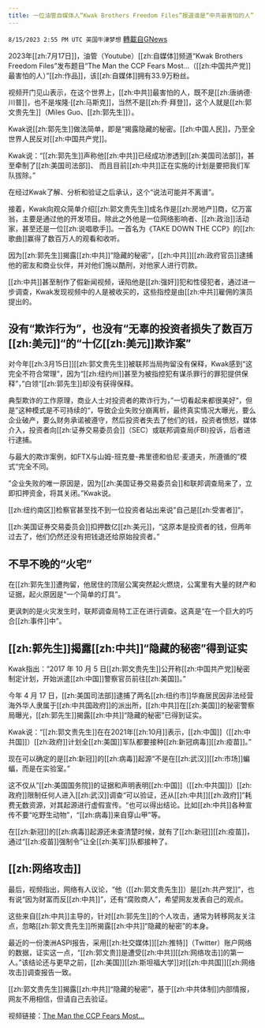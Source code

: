 ```yaml
---
title: 一位油管自媒体人“Kwak Brothers Freedom Files”报道谁是“中共最害怕的人”
---
```

`8/15/2023 2:55 PM UTC 英国牛津梦想` [轉載自GNews](https://gnews.org/articles/1555364)

2023年[[zh:7月17日]]，油管（Youtube）[[zh:自媒体]]频道“Kwak Brothers Freedom Files”发布题目“The Man the CCP Fears Most…（[[zh:中国共产党]]最害怕的人）”[[zh:作品]]，该[[zh:自媒体]]拥有33.9万粉丝。

视频开门见山表示，在这个世界上，[[zh:中共]]最害怕的人，既不是[[zh:唐纳德·川普]]，也不是埃隆·[[zh:马斯克]]，当然不是[[zh:乔·拜登]]，这个人就是[[zh:郭文贵先生]]（Miles Guo、[[zh:郭先生]]）。

Kwak说[[zh:郭先生]]做法简单，即是“揭露隐藏的秘密。[[zh:中国人民]]，乃至全世界人民反对[[zh:中国共产党]]。

Kwak说：“[[zh:郭先生]]声称他[[zh:中共]]已经成功渗透到[[zh:美国司法部]]，甚至牵制了[[zh:美国司法部]]、 而且目前[[zh:中共]]正在实施的计划是要把我们军队拔除。”

在经过Kwak了解、分析和验证之后承认，这个“说法可能并不离谱”。

接着，Kwak向观众简单介绍[[zh:郭文贵先生]]成名作是[[zh:房地产]]商，亿万富翁，主要是通过他的开发项目。除此之外他是一位网络影响者、[[zh:政治]]活动家，甚至还是一位[[zh:说唱歌手]]。一首名为《TAKE DOWN THE CCP》的[[zh:歌曲]]赢得了数百万人的观看和收听。

因为[[zh:郭先生]]揭露[[zh:中共]]”隐藏的秘密”，[[zh:中共]][[zh:政府官员]]逮捕他的密友和商业伙伴，并对他们施以酷刑，对他家人进行罚款。

[[zh:中共]]甚至制作了假新闻视频，诬陷他是[[zh:强奸]]犯和性侵犯者，通过进一步调查，Kwak发现视频中的人是被收买的，这些指控是由[[zh:中共]]雇佣的演员提出的。

## **没有“欺诈行为”，也没有“无辜的投资者损失了数百万[[zh:美元]]“的“十亿[[zh:美元]]欺诈案”**

对今年[[zh:3月15日]][[zh:郭文贵先生]]被联邦当局拘留没有保释，Kwak感到“这完全不符合常理”，因为“[[zh:纽约州]]甚至为被指控犯有谋杀罪行的罪犯提供保释”，”白领“[[zh:郭先生]]却没有获得保释。

典型欺诈的工作原理，商业人士对投资者的欺诈行为，”一切看起来都很美好“，但是”这种模式是不可持续的“，导致企业失败分崩离析，最终真实情况大曝光，要么企业破产，要么财务承诺被遵守，然后投资者失去了他们的钱，投资者愤怒，媒体介入，投资者向[[zh:证券交易委员会]]（SEC）或联邦调查局(FBI)投诉，后者进行逮捕。

与最大的欺诈案例，如FTX与山姆-班克曼-弗里德和伯尼·麦道夫，所遵循的”模式“完全不同。

”企业失败的唯一原因是，因为[[zh:美国证券交易委员会]]和联邦调查局来了，立即扣押资金，将其关闭。”Kwak说。

[[zh:纽约南区]]检察官甚至找不到一位投资者站出来说”自己是[[zh:受害者]]”。

[[zh:美国证券交易委员会]]扣押数亿[[zh:美元]]，“这原本是投资者的钱，但两年过去了，他们仍然还没有把钱退还给原始投资者。”

## **不早不晚的“火宅”**

在[[zh:郭先生]]遭拘留，他居住的顶层公寓突然起火燃烧，公寓里有大量的财产和证据，起火原因是“一个简单的灯具”。

更讽刺的是火灾发生时，联邦调查局特工正在进行调查。这真是“在一个巨大的巧合[[zh:事件]]中”。

## **[[zh:郭先生]]揭露[[zh:中共]]“隐藏的秘密”得到证实**

Kwak指出：“2017 年 10 月 5 日[[zh:郭文贵先生]]公开称[[zh:中国共产党]]秘密制定计划，开始派遣[[zh:中国]]警察官员前往[[zh:美国]]。”

今年 4 月 17 日，[[zh:美国司法部]]逮捕了两名[[zh:纽约市]]华裔居民因非法经营海外华人隶属于[[zh:中共国政府]]的派出所，[[zh:中共]]在[[zh:美国]]的秘密警察局曝光，[[zh:郭先生]]揭露[[zh:中共]]“隐藏的秘密”已得到证实。

Kwak说：“[[zh:郭文贵先生]]在在2021年[[zh:10月]]表示，[[zh:中国]]（[[zh:中共国]]）[[zh:政府]]计划全[[zh:美国]]军队都要接种[[zh:新冠病毒]][[zh:疫苗]]。”

现在可以确定的是[[zh:新冠]]的[[zh:病毒]]起源“不是在[[zh:武汉]][[zh:市场]]蝙蝠，而是在实验室。”

这不仅从”[[zh:美国国务院]]的证据和声明表明[[zh:中国]]（[[zh:中共国]]）[[zh:政府]]限制任何人进入[[zh:武汉]]调查“可以验证，还从[[zh:中共]][[zh:政府]]”耗费无数资源，对其起源进行虚假宣传。“也可以得出结论。比如[[zh:中共]]各种宣传不要“吃野生动物”，“[[zh:病毒]]来自穿山甲”等。

在[[zh:新冠]]的[[zh:病毒]]起源还未查清楚时候，就有了[[zh:新冠]][[zh:疫苗]]，通过“[[zh:疫苗]]强制令”让全[[zh:美军]]队都接种了。


## **[[zh:网络攻击]]**

最后，视频指出，网络有人议论，“他（[[zh:郭文贵先生]]）是[[zh:共产党]]”，也有说“因为财富而反[[zh:中共]]”，还有“腐败商人”，希望网友发表自己的观点。

这些来自[[zh:中共]]主导的，针对[[zh:郭先生]]的个人攻击，通常为转移网友关注点，忽略[[zh:郭文贵先生]]所揭露[[zh:中共]]“隐藏的秘密”的本身。

最近的一份澳洲ASPI报告，采用[[zh:社交媒体]][[zh:推特]]（Twitter）账户网络的数据，证实这一点，“[[zh:郭文贵]]是遭受[[zh:中共]][[zh:网络攻击]]的第一人。”该结论还与更早之前，[[zh:美国]][[zh:斯坦福大学]]对[[zh:中共国]][[zh:网络攻击]]调查报告一致。

[[zh:郭文贵先生]]揭露[[zh:中共]]“隐藏的秘密”，基于[[zh:中共体制]]内部情报，网友不用相信，但请自己去验证。
  

视频链接：[The Man the CCP Fears Most...](https://www.youtube.com/watch?v=UaaWW0HacEo)


